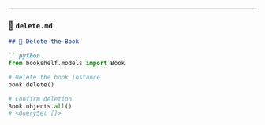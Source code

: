 
---

### 📕 `delete.md`

```markdown
## 🔹 Delete the Book

```python
from bookshelf.models import Book

# Delete the book instance
book.delete()

# Confirm deletion
Book.objects.all()
# <QuerySet []>
